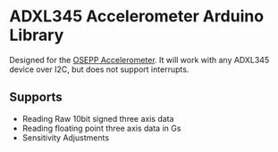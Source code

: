 ADXL345 Accelerometer Arduino Library
============

Designed for the [OSEPP Accelerometer](http://osepp.com/products/sensors-arduino-compatible/osepp-accelerometer-sensor-module/).
It will work with any ADXL345 device over I2C, but does not support interrupts.
## Supports
*  Reading Raw 10bit signed three axis data
*  Reading floating point three axis data in Gs
*  Sensitivity Adjustments
